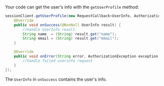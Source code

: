 Your code can get the user's info with the `getUserProfile` method:

```java
sessionClient.getUserProfile(new RequestCallback<UserInfo, AuthorizationException>() {
    @Override
    public void onSuccess(@NonNull UserInfo result) {
        //handle UserInfo result.
        String name  = (String) result.get("name");
        String email = (String) result.get("email");
    }

    @Override
    public void onError(String error, AuthorizationException exception) {
        //handle failed userinfo request
    }
});
```

The `UserInfo` in `onSuccess` contains the user's info.
